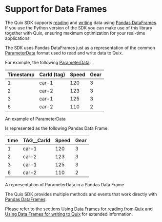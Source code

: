 # Support for Data Frames

The Quix SDK supports [reading](#../read.adoc#_using_data_frames) and
[writing](#../write.adoc#_using_data_frames) data using [Pandas
DataFrames](https://pandas.pydata.org/docs/user_guide/dsintro.html#dataframe).
If you use the Python version of the SDK you can make use of this
library together with Quix, ensuring maximum optimization for your
real-time applications.

The SDK uses Pandas DataFrames just as a representation of the common
[ParameterData](#parameter-data-format) format used to read and write
data to Quix.

For example, the following [ParameterData](#parameter-data-format):

| Timestamp | CarId (tag) | Speed | Gear |
| --------- | ----------- | ----- | ---- |
| 1         | car-1       | 120   | 3    |
| 2         | car-2       | 123   | 3    |
| 3         | car-1       | 125   | 3    |
| 6         | car-2       | 110   | 2    |

An example of ParameterData

Is represented as the following Pandas Data Frame:

| time | TAG\_\_CarId | Speed | Gear |
| ---- | ------------ | ----- | ---- |
| 1    | car-1        | 120   | 3    |
| 2    | car-2        | 123   | 3    |
| 3    | car-1        | 125   | 3    |
| 6    | car-2        | 110   | 2    |

A representation of ParameterData in a Pandas Data Frame

The Quix SDK provides multiple methods and events that work directly
with [Pandas
DataFrames](https://pandas.pydata.org/docs/user_guide/dsintro.html#dataframe).

Please refer to the sections [Using Data Frames for reading from
Quix](#../read.adoc#_using_data_frames) and [Using Data Frames for
writing to Quix](#../read.adoc#_using_data_frames) for extended
information.
